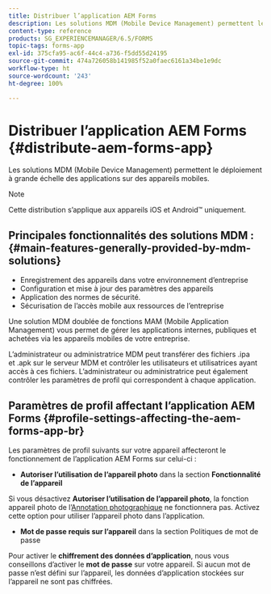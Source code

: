 ```yaml
---
title: Distribuer l’application AEM Forms
description: Les solutions MDM (Mobile Device Management) permettent le déploiement à grande échelle des applications sur des appareils mobiles.
content-type: reference
products: SG_EXPERIENCEMANAGER/6.5/FORMS
topic-tags: forms-app
exl-id: 375cfa95-ac6f-44c4-a736-f5dd55d24195
source-git-commit: 474a726058b141985f52a0faec6161a34be1e9dc
workflow-type: ht
source-wordcount: '243'
ht-degree: 100%

---
```


# Distribuer l’application AEM Forms {#distribute-aem-forms-app}

Les solutions MDM (Mobile Device Management) permettent le déploiement à grande échelle des applications sur des appareils mobiles.

>[!NOTE]
>
>Cette distribution s’applique aux appareils iOS et Android™ uniquement.

## Principales fonctionnalités des solutions MDM : {#main-features-generally-provided-by-mdm-solutions}

* Enregistrement des appareils dans votre environnement d’entreprise
* Configuration et mise à jour des paramètres des appareils
* Application des normes de sécurité.
* Sécurisation de l’accès mobile aux ressources de l’entreprise

Une solution MDM doublée de fonctions MAM (Mobile Application Management) vous permet de gérer les applications internes, publiques et achetées via les appareils mobiles de votre entreprise.

L’administrateur ou administratrice MDM peut transférer des fichiers .ipa et .apk sur le serveur MDM et contrôler les utilisateurs et utilisatrices ayant accès à ces fichiers. L’administrateur ou administratrice peut également contrôler les paramètres de profil qui correspondent à chaque application.

## Paramètres de profil affectant l’application AEM Forms {#profile-settings-affecting-the-aem-forms-app-br}

Les paramètres de profil suivants sur votre appareil affecteront le fonctionnement de lʼapplication AEM Forms sur celui-ci :

* **Autoriser l’utilisation de l’appareil photo** dans la section **Fonctionnalité de l’appareil**

Si vous désactivez **Autoriser l’utilisation de l’appareil photo**, la fonction appareil photo de l’[Annotation photographique](/help/forms/using/add-attachments.md) ne fonctionnera pas. Activez cette option pour utiliser l’appareil photo dans l’application.

* **Mot de passe requis sur l’appareil** dans la section Politiques de mot de passe

Pour activer le **chiffrement des données d’application**, nous vous conseillons d’activer le **mot de passe** sur votre appareil. Si aucun mot de passe n’est défini sur l’appareil, les données d’application stockées sur l’appareil ne sont pas chiffrées.
